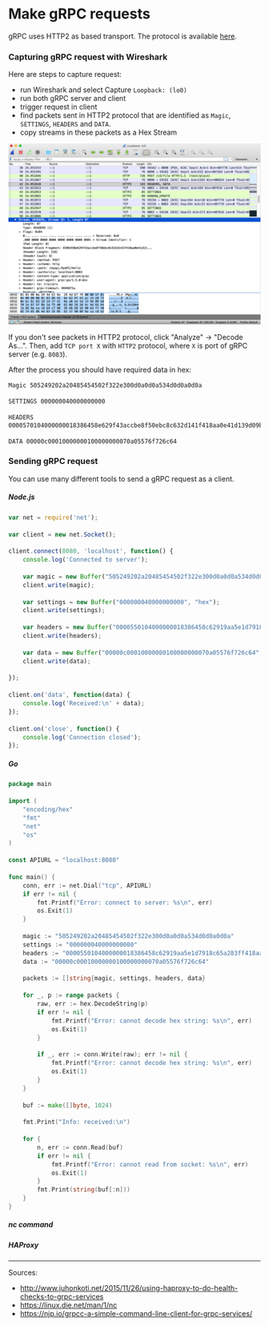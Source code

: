 # Make gRPC requests

gRPC uses HTTP2 as based transport. The protocol is available [here](https://github.com/grpc/grpc/blob/master/doc/PROTOCOL-HTTP2.md).

### Capturing gRPC request with Wireshark

Here are steps to capture request:

* run Wireshark and select Capture `Loopback: (lo0)`
* run both gRPC server and client
* trigger request in client
* find packets sent in HTTP2 protocol that are identified as `Magic`, `SETTINGS`, `HEADERS` and `DATA`.
* copy streams in these packets as a Hex Stream


![wireshark](./assets/images/wireshark.png "Wireshark - capturing HTTP2 traffic")


If you don't see packets in HTTP2 protocol, click "Analyze" -> "Decode As...".
Then, add `TCP port X` with `HTTP2` protocol, where `X` is port of gRPC server (e.g. `8083`).


After the process you should have required data in hex:
```
Magic 505249202a20485454502f322e300d0a0d0a534d0d0a0d0a

SETTINGS 000000040000000000

HEADERS 0000570104000000018386458e629f43accbe8f50ebc8c632d141f418aa0e41d139d09b8f01e675f8b1d75d0620d263d4c4d65647a8d9acac8b4c7602bb6b81690bdff40027465864d833505b11f40899acac8b24d494f6a7f867df7df79d6ed

DATA 00000c00010000000100000000070a05576f726c64
```

### Sending gRPC request

You can use many different tools to send a gRPC request as a client.

##### Node.js

```javascript
var net = require('net');

var client = new net.Socket();

client.connect(8080, 'localhost', function() {
	console.log('Connected to server');

	var magic = new Buffer("505249202a20485454502f322e300d0a0d0a534d0d0a0d0a", "hex");
	client.write(magic);

	var settings = new Buffer("000000040000000000", "hex");
	client.write(settings);

	var headers = new Buffer("0000550104000000018386458c62919aa5e1d7918c65a283ff418aa0e41d139d09b8f01e075f8b1d75d0620d263d4c4d65647a8d9acac8b4c7602bb6b81690bdff40027465864d833505b11f40899acac8b24d494f6a7f867df7dd6dd7ad", "hex");
	client.write(headers);

	var data = new Buffer("00000c00010000000100000000070a05576f726c64", "hex");
	client.write(data);

});

client.on('data', function(data) {
	console.log('Received:\n' + data);
});

client.on('close', function() {
	console.log('Connection closed');
});
```


##### Go

```go
package main

import (
	"encoding/hex"
	"fmt"
	"net"
	"os"
)

const APIURL = "localhost:8080"

func main() {
	conn, err := net.Dial("tcp", APIURL)
	if err != nil {
		fmt.Printf("Error: connect to server: %s\n", err)
		os.Exit(1)
	}

	magic := "505249202a20485454502f322e300d0a0d0a534d0d0a0d0a"
	settings := "000000040000000000"
	headers := "0000550104000000018386458c62919aa5e1d7918c65a283ff418aa0e41d139d09b8f01e075f8b1d75d0620d263d4c4d65647a8d9acac8b4c7602bb6b81690bdff40027465864d833505b11f40899acac8b24d494f6a7f867df7dd6dd7ad"
	data := "00000c00010000000100000000070a05576f726c64"

	packets := []string{magic, settings, headers, data}

	for _, p := range packets {
		raw, err := hex.DecodeString(p)
		if err != nil {
			fmt.Printf("Error: cannot decode hex string: %s\n", err)
			os.Exit(1)
		}

		if _, err := conn.Write(raw); err != nil {
			fmt.Printf("Error: cannot decode hex string: %s\n", err)
			os.Exit(1)
		}
	}

	buf := make([]byte, 1024)

	fmt.Print("Info: received:\n")

	for {
		n, err := conn.Read(buf)
		if err != nil {
			fmt.Printf("Error: cannot read from socket: %s\n", err)
			os.Exit(1)
		}
		fmt.Print(string(buf[:n]))
	}
}
```

##### nc command

##### HAProxy


---------

Sources:
* http://www.juhonkoti.net/2015/11/26/using-haproxy-to-do-health-checks-to-grpc-services
* https://linux.die.net/man/1/nc
* https://njp.io/grpcc-a-simple-command-line-client-for-grpc-services/
